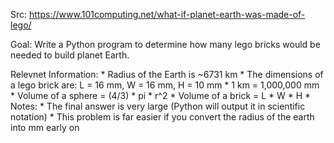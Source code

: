 Src: https://www.101computing.net/what-if-planet-earth-was-made-of-lego/

Goal: Write a Python program to determine how many lego bricks would be needed to build planet Earth.

Relevnet Information:
    * Radius of the Earth is ~6731 km
    * The dimensions of a lego brick are: L = 16 mm, W = 16 mm, H = 10 mm
    * 1 km = 1,000,000 mm
    * Volume of a sphere = (4/3) * pi * r^2
    * Volume of a brick = L * W * H
    * Notes:
        * The final answer is very large (Python will output it in scientific notation)
        * This problem is far easier if you convert the radius of the earth into mm early on
